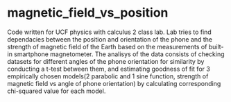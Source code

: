 # magnetic_field_vs_position
Code written for UCF physics with calculus 2 class lab. Lab tries to find dependacies between the position and orientation of the phone and the strength of magnetic field of the Earth based on the measurements of built-in smartphone magnetometer. The analisys of the data consists of checking datasets for different angles of the phone orientation for similarity by conducting a t-test between them, and estimating goodness of fit for 3 empirically chosen models(2 parabolic and 1 sine function, strength of magnetic field vs angle of phone orientation) by calculating corresponding chi-squared value for each model.

